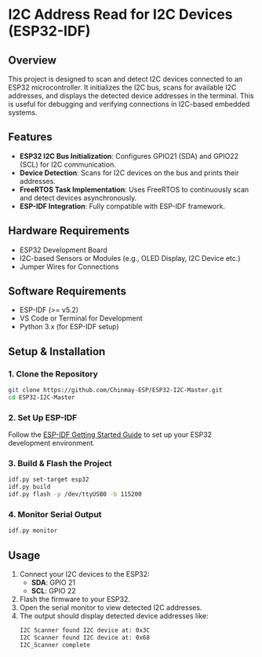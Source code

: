 # I2C Address Read for I2C Devices (ESP32-IDF)

## Overview
This project is designed to scan and detect I2C devices connected to an ESP32 microcontroller. It initializes the I2C bus, scans for available I2C addresses, and displays the detected device addresses in the terminal. This is useful for debugging and verifying connections in I2C-based embedded systems.

## Features
- **ESP32 I2C Bus Initialization**: Configures GPIO21 (SDA) and GPIO22 (SCL) for I2C communication.
- **Device Detection**: Scans for I2C devices on the bus and prints their addresses.
- **FreeRTOS Task Implementation**: Uses FreeRTOS to continuously scan and detect devices asynchronously.
- **ESP-IDF Integration**: Fully compatible with ESP-IDF framework.

## Hardware Requirements
- ESP32 Development Board
- I2C-based Sensors or Modules (e.g., OLED Display, I2C Device etc.)
- Jumper Wires for Connections

## Software Requirements
- ESP-IDF (>= v5.2)
- VS Code or Terminal for Development
- Python 3.x (for ESP-IDF setup)

## Setup & Installation
### 1. Clone the Repository
```sh
git clone https://github.com/Chinmay-ESP/ESP32-I2C-Master.git
cd ESP32-I2C-Master
```

### 2. Set Up ESP-IDF
Follow the [ESP-IDF Getting Started Guide](https://docs.espressif.com/projects/esp-idf/en/latest/esp32/get-started/) to set up your ESP32 development environment.

### 3. Build & Flash the Project
```sh
idf.py set-target esp32
idf.py build
idf.py flash -p /dev/ttyUSB0 -b 115200
```

### 4. Monitor Serial Output
```sh
idf.py monitor
```

## Usage
1. Connect your I2C devices to the ESP32:
   - **SDA**: GPIO 21
   - **SCL**: GPIO 22
2. Flash the firmware to your ESP32.
3. Open the serial monitor to view detected I2C addresses.
4. The output should display detected device addresses like:
   ```sh
   I2C Scanner found I2C device at: 0x3C
   I2C Scanner found I2C device at: 0x68
   I2C_Scanner complete
   ```
